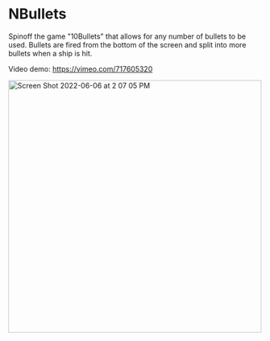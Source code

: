 # NBullets
Spinoff the game "10Bullets" that allows for any number of bullets to be used. Bullets are fired from the bottom of the screen and split into more bullets when a ship is hit.

Video demo: 
https://vimeo.com/717605320


<img width="502" alt="Screen Shot 2022-06-06 at 2 07 05 PM" src="https://user-images.githubusercontent.com/80065258/172219769-9a9783ae-b8e6-4da5-8735-72d5f72c1232.png">
